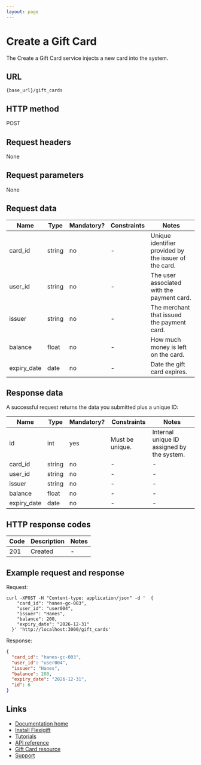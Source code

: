 ```yaml
---
layout: page
---
```


# Create a Gift Card

The Create a Gift Card service injects a new card into the system.

## URL

```shell
{base_url}/gift_cards
```

## HTTP method

POST

## Request headers

None

## Request parameters

None

## Request data

| Name          | Type          | Mandatory? | Constraints    | Notes |
| ------------- | ------------- | ---        | ---            | ---   |
| card_id       | string        | no         | -              | Unique identifier provided by the issuer of the card. |
| user_id       | string        | no         | -              | The user associated with the payment card. |
| issuer        | string        | no         | -              | The merchant that issued the payment card. |
| balance       | float          | no         | -              | How much money is left on the card.        |
| expiry_date   | date          | no         | -              | Date the gift card expires. |

## Response data

A successful request returns the data you submitted plus a unique ID:

| Name          | Type          | Mandatory? | Constraints     | Notes |
| ------------- | ------------- | ---        | ---             | ---   |
| id            | int           | yes        | Must be unique. | Internal unique ID assigned by the system. |
| card_id       | string        | no         | -               | - |
| user_id       | string        | no         | -               | - |
| issuer        | string        | no         | -               | - |
| balance       | float          | no         | -               | - |
| expiry_date   | date          | no         | -               | - |

## HTTP response codes

| Code          | Description   | Notes |
| ------------- | ------------- | ---   |
| 201           | Created       | -     |

## Example request and response

Request:

```shell
curl -XPOST -H "Content-type: application/json" -d '  {
    "card_id": "hanes-gc-003",
    "user_id": "user004",
    "issuer": "Hanes",
    "balance": 200,
    "expiry_date": "2026-12-31"
  }' 'http://localhost:3000/gift_cards'
```

Response:

```json
{
  "card_id": "hanes-gc-003",
  "user_id": "user004",
  "issuer": "Hanes",
  "balance": 200,
  "expiry_date": "2026-12-31",
  "id": 6
}
```

## Links

* [Documentation home](../../index.md)
* [Install Flexigift](../../setup.md)
* [Tutorials](../../tutorials/index.md)
* [API reference](../index.md)
* [Gift Card resource](index.md)
* [Support](mailto:support@example.com)